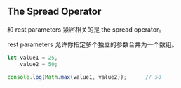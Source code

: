 ## The Spread Operator

和 rest parameters 紧密相关的是 the spread operator。

rest parameters 允许你指定多个独立的参数合并为一个数组。

```js
let value1 = 25,
    value2 = 50;

console.log(Math.max(value1, value2));      // 50
```



